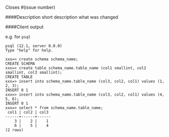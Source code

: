 Closes #(issue number)

####Description
short description what was changed

####Client output

e.g. for `psql`

```
psql (12.1, server 0.0.0)
Type "help" for help.

xxx=> create schema schema_name;
CREATE SCHEMA
xxx=> create table schema_name.table_name (col1 smallint, col2 smallint, col3 smallint);
CREATE TABLE
xxx=> insert into schema_name.table_name (col3, col2, col1) values (1, 2, 3);
INSERT 0 1
xxx=> insert into schema_name.table_name (col3, col2, col1) values (4, 5, 6);
INSERT 0 1
xxx=> select * from schema_name.table_name;
 col1 | col2 | col3
------+------+------
    3 |    2 |    1
    6 |    5 |    4
(2 rows)
```

